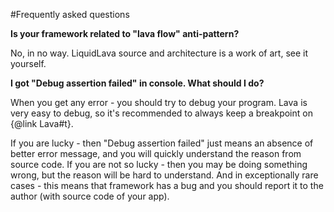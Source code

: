 
#Frequently asked questions

<b>Is your framework related to "lava flow" anti-pattern?</b>

No, in no way. LiquidLava source and architecture is a work of art, see it yourself.

<b>I got "Debug assertion failed" in console. What should I do?</b>

When you get any error - you should try to debug your program. Lava is very easy to debug, 
so it's recommended to always keep a breakpoint on {@link Lava#t}.

If you are lucky - then "Debug assertion failed" just means an absence of better error message, 
and you will quickly understand the reason from source code. If you are not so lucky - then you may be doing something 
wrong, but the reason will be hard to understand. And in exceptionally rare cases - 
this means that framework has a bug and you should report it to the author (with source code of your app).

